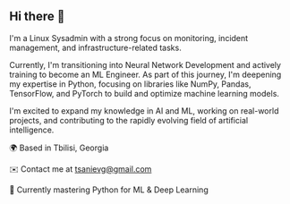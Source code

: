 ## Hi there 👋

I'm a Linux Sysadmin with a strong focus on monitoring, incident management, and infrastructure-related tasks.

Currently, I'm transitioning into Neural Network Development and actively training to become an ML Engineer. As part of this journey, I'm deepening my expertise in Python, focusing on libraries like NumPy, Pandas, TensorFlow, and PyTorch to build and optimize machine learning models.

I'm excited to expand my knowledge in AI and ML, working on real-world projects, and contributing to the rapidly evolving field of artificial intelligence.

🌍 Based in Tbilisi, Georgia

✉️ Contact me at tsanievg@gmail.com

🐍 Currently mastering Python for ML & Deep Learning
